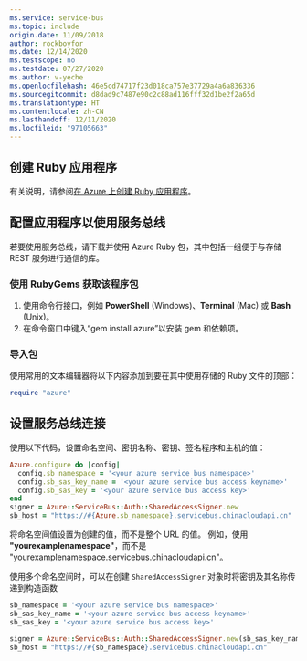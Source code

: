 ```yaml
---
ms.service: service-bus
ms.topic: include
origin.date: 11/09/2018
author: rockboyfor
ms.date: 12/14/2020
ms.testscope: no
ms.testdate: 07/27/2020
ms.author: v-yeche
ms.openlocfilehash: 46e5cd74717f23d018ca757e37729a4a6a836336
ms.sourcegitcommit: d8dad9c7487e90c2c88ad116fff32d1be2f2a65d
ms.translationtype: HT
ms.contentlocale: zh-CN
ms.lasthandoff: 12/11/2020
ms.locfileid: "97105663"
---
```

## <a name="create-a-ruby-application"></a>创建 Ruby 应用程序
有关说明，请参阅[在 Azure 上创建 Ruby 应用程序](../articles/virtual-machines/linux/classic/ruby-rails-web-app.md)。

## <a name="configure-your-application-to-use-service-bus"></a>配置应用程序以使用服务总线
若要使用服务总线，请下载并使用 Azure Ruby 包，其中包括一组便于与存储 REST 服务进行通信的库。

### <a name="use-rubygems-to-obtain-the-package"></a>使用 RubyGems 获取该程序包
1. 使用命令行接口，例如 **PowerShell** (Windows)、**Terminal** (Mac) 或 **Bash** (Unix)。
2. 在命令窗口中键入“gem install azure”以安装 gem 和依赖项。

### <a name="import-the-package"></a>导入包
使用常用的文本编辑器将以下内容添加到要在其中使用存储的 Ruby 文件的顶部：

```ruby
require "azure"
```

## <a name="set-up-a-service-bus-connection"></a>设置服务总线连接
使用以下代码，设置命名空间、密钥名称、密钥、签名程序和主机的值：

```ruby
Azure.configure do |config|
  config.sb_namespace = '<your azure service bus namespace>'
  config.sb_sas_key_name = '<your azure service bus access keyname>'
  config.sb_sas_key = '<your azure service bus access key>'
end
signer = Azure::ServiceBus::Auth::SharedAccessSigner.new
sb_host = "https://#{Azure.sb_namespace}.servicebus.chinacloudapi.cn"
```

将命名空间值设置为创建的值，而不是整个 URL 的值。 例如，使用 **"yourexamplenamespace"**，而不是 "yourexamplenamespace.servicebus.chinacloudapi.cn"。

使用多个命名空间时，可以在创建 `SharedAccessSigner` 对象时将密钥及其名称传递到构造函数

```ruby
sb_namespace = '<your azure service bus namespace>'
sb_sas_key_name = '<your azure service bus access keyname>'
sb_sas_key = '<your azure service bus access key>'

signer = Azure::ServiceBus::Auth::SharedAccessSigner.new(sb_sas_key_name, sb_sas_key)
sb_host = "https://#{sb_namespace}.servicebus.chinacloudapi.cn"
```

<!-- Update_Description: update meta properties, wording update, update link -->